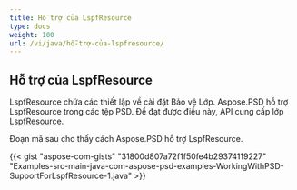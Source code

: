 ```yaml
---
title: Hỗ trợ của LspfResource
type: docs
weight: 100
url: /vi/java/hỗ-trợ-của-lspfresource/
---
```


## **Hỗ trợ của LspfResource**
LspfResource chứa các thiết lập về cài đặt Bảo vệ Lớp. Aspose.PSD hỗ trợ LspfResource trong các tệp PSD. Để đạt được điều này, API cung cấp lớp [LspfResource](https://reference.aspose.com/java/psd/com.aspose.psd.fileformats.psd.layers.layerresources/LspfResource).

Đoạn mã sau cho thấy cách Aspose.PSD hỗ trợ LspfResource.

{{< gist "aspose-com-gists" "31800d807a72f1f50fe4b29374119227" "Examples-src-main-java-com-aspose-psd-examples-WorkingWithPSD-SupportForLspfResource-1.java" >}}

